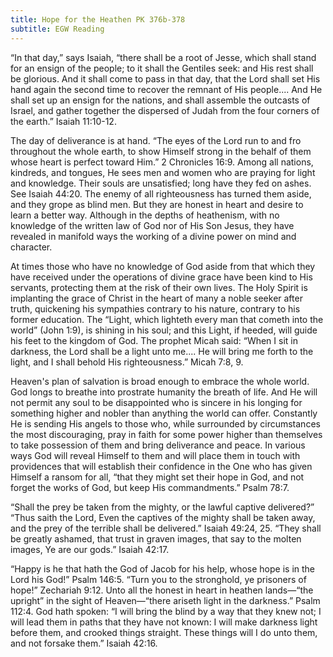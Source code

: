```yaml
---
title: Hope for the Heathen PK 376b-378
subtitle: EGW Reading
---
```


“In that day,” says Isaiah, “there shall be a root of Jesse, which shall stand for an ensign of the people; to it shall the Gentiles seek: and His rest shall be glorious. And it shall come to pass in that day, that the Lord shall set His hand again the second time to recover the remnant of His people.... And He shall set up an ensign for the nations, and shall assemble the outcasts of Israel, and gather together the dispersed of Judah from the four corners of the earth.” Isaiah 11:10-12.

The day of deliverance is at hand. “The eyes of the Lord run to and fro throughout the whole earth, to show Himself strong in the behalf of them whose heart is perfect toward Him.” 2 Chronicles 16:9. Among all nations, kindreds, and tongues, He sees men and women who are praying for light and knowledge. Their souls are unsatisfied; long have they fed on ashes. See Isaiah 44:20. The enemy of all righteousness has turned them aside, and they grope as blind men. But they are honest in heart and desire to learn a better way. Although in the depths of heathenism, with no knowledge of the written law of God nor of His Son Jesus, they have revealed in manifold ways the working of a divine power on mind and character.

At times those who have no knowledge of God aside from that which they have received under the operations of divine grace have been kind to His servants, protecting them at the risk of their own lives. The Holy Spirit is implanting the grace of Christ in the heart of many a noble seeker after truth, quickening his sympathies contrary to his nature, contrary to his former education. The “Light, which lighteth every man that cometh into the world” (John 1:9), is shining in his soul; and this Light, if heeded, will guide his feet to the kingdom of God. The prophet Micah said: “When I sit in darkness, the Lord shall be a light unto me.... He will bring me forth to the light, and I shall behold His righteousness.” Micah 7:8, 9.

Heaven's plan of salvation is broad enough to embrace the whole world. God longs to breathe into prostrate humanity the breath of life. And He will not permit any soul to be disappointed who is sincere in his longing for something higher and nobler than anything the world can offer. Constantly He is sending His angels to those who, while surrounded by circumstances the most discouraging, pray in faith for some power higher than themselves to take possession of them and bring deliverance and peace. In various ways God will reveal Himself to them and will place them in touch with providences that will establish their confidence in the One who has given Himself a ransom for all, “that they might set their hope in God, and not forget the works of God, but keep His commandments.” Psalm 78:7.

“Shall the prey be taken from the mighty, or the lawful captive delivered?” “Thus saith the Lord, Even the captives of the mighty shall be taken away, and the prey of the terrible shall be delivered.” Isaiah 49:24, 25. “They shall be greatly ashamed, that trust in graven images, that say to the molten images, Ye are our gods.” Isaiah 42:17.

“Happy is he that hath the God of Jacob for his help, whose hope is in the Lord his God!” Psalm 146:5. “Turn you to the stronghold, ye prisoners of hope!” Zechariah 9:12. Unto all the honest in heart in heathen lands—“the upright” in the sight of Heaven—“there ariseth light in the darkness.” Psalm 112:4. God hath spoken: “I will bring the blind by a way that they knew not; I will lead them in paths that they have not known: I will make darkness light before them, and crooked things straight. These things will I do unto them, and not forsake them.” Isaiah 42:16.